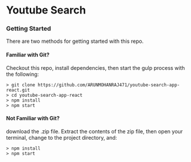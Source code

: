# Youtube Search


### Getting Started

There are two methods for getting started with this repo.

#### Familiar with Git?
Checkout this repo, install dependencies, then start the gulp process with the following:

```
> git clone https://github.com/ARUNMOHANRAJ471/youtube-search-app-react.git
> cd youtube-search-app-react
> npm install
> npm start
```

#### Not Familiar with Git?
download the .zip file.  Extract the contents of the zip file, then open your terminal, change to the project directory, and:

```
> npm install
> npm start
```
